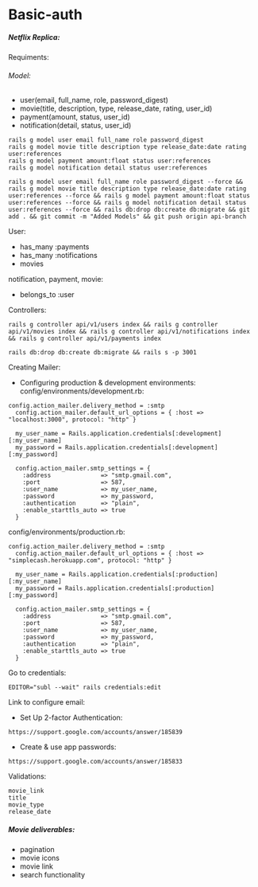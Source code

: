 # Basic-auth

##### Netflix Replica:
Requiments:

###### Model:
* user(email, full_name, role, password_digest)
* movie(title, description, type, release_date, rating, user_id)
* payment(amount, status, user_id)
* notification(detail, status, user_id)

```
rails g model user email full_name role password_digest
rails g model movie title description type release_date:date rating user:references
rails g model payment amount:float status user:references
rails g model notification detail status user:references
```

```
rails g model user email full_name role password_digest --force && rails g model movie title description type release_date:date rating user:references --force && rails g model payment amount:float status user:references --force && rails g model notification detail status user:references --force && rails db:drop db:create db:migrate && git add . && git commit -m "Added Models" && git push origin api-branch
```

User:
* has_many :payments
* has_many :notifications
* movies

notification, payment, movie:
* belongs_to :user

Controllers:
```
rails g controller api/v1/users index && rails g controller api/v1/movies index && rails g controller api/v1/notifications index && rails g controller api/v1/payments index
```

```
rails db:drop db:create db:migrate && rails s -p 3001
```

Creating Mailer:

* Configuring production & development environments:
config/environments/development.rb:
```
config.action_mailer.delivery_method = :smtp
  config.action_mailer.default_url_options = { :host => "localhost:3000", protocol: "http" }

  my_user_name = Rails.application.credentials[:development][:my_user_name]
  my_password = Rails.application.credentials[:development][:my_password]

  config.action_mailer.smtp_settings = {
    :address              => "smtp.gmail.com",
    :port                 => 587,
    :user_name            => my_user_name,
    :password             => my_password,
    :authentication       => "plain",
    :enable_starttls_auto => true
  }
```
config/environments/production.rb:
```
config.action_mailer.delivery_method = :smtp
  config.action_mailer.default_url_options = { :host => "simplecash.herokuapp.com", protocol: "http" }

  my_user_name = Rails.application.credentials[:production][:my_user_name]
  my_password = Rails.application.credentials[:production][:my_password]

  config.action_mailer.smtp_settings = {
    :address              => "smtp.gmail.com",
    :port                 => 587,
    :user_name            => my_user_name,
    :password             => my_password,
    :authentication       => "plain",
    :enable_starttls_auto => true
  }
```
Go to credentials:
```
EDITOR="subl --wait" rails credentials:edit
```
Link to configure email:

* Set Up 2-factor Authentication:
```
https://support.google.com/accounts/answer/185839
```
* Create & use app passwords:
```
https://support.google.com/accounts/answer/185833
```
Validations:
```
movie_link
title
movie_type
release_date
```
##### Movie deliverables: 
* pagination 
* movie icons 
* movie link
* search functionality
